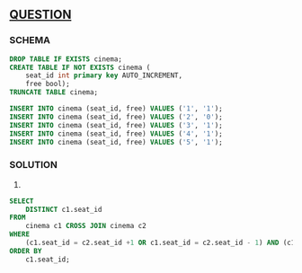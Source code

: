 ## [QUESTION](https://leetcode.com/problems/consecutive-available-seats/)

### SCHEMA
```SQL
DROP TABLE IF EXISTS cinema;
CREATE TABLE IF NOT EXISTS cinema (
    seat_id int primary key AUTO_INCREMENT, 
    free bool);
TRUNCATE TABLE cinema;

INSERT INTO cinema (seat_id, free) VALUES ('1', '1');
INSERT INTO cinema (seat_id, free) VALUES ('2', '0');
INSERT INTO cinema (seat_id, free) VALUES ('3', '1');
INSERT INTO cinema (seat_id, free) VALUES ('4', '1');
INSERT INTO cinema (seat_id, free) VALUES ('5', '1');
```
### SOLUTION
1.
```SQL
SELECT
    DISTINCT c1.seat_id
FROM
    cinema c1 CROSS JOIN cinema c2
WHERE
    (c1.seat_id = c2.seat_id +1 OR c1.seat_id = c2.seat_id - 1) AND (c1.free = 1 AND c2.free = 1)
ORDER BY
    c1.seat_id;
```